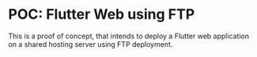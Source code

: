 # POC: Flutter Web using FTP

This is a proof of concept, that intends to deploy a Flutter web application on a shared hosting server using FTP deployment.
